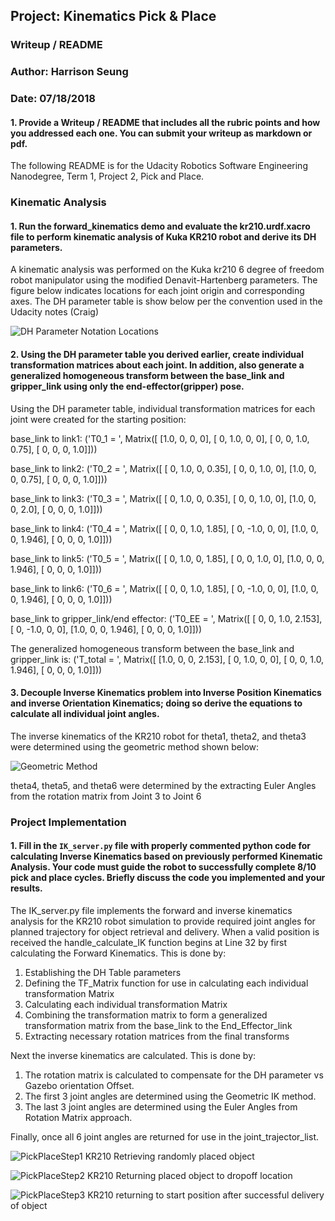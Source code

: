## Project: Kinematics Pick & Place
### Writeup / README
### Author: Harrison Seung
### Date: 07/18/2018

#### 1. Provide a Writeup / README that includes all the rubric points and how you addressed each one.  You can submit your writeup as markdown or pdf.  

The following README is for the Udacity Robotics Software Engineering Nanodegree, Term 1, Project 2, Pick and Place.  

### Kinematic Analysis
#### 1. Run the forward_kinematics demo and evaluate the kr210.urdf.xacro file to perform kinematic analysis of Kuka KR210 robot and derive its DH parameters.

A kinematic analysis was performed on the Kuka kr210  6 degree of freedom robot manipulator using the modified Denavit-Hartenberg parameters.  The figure below indicates locations for each joint origin and corresponding axes.  The DH parameter table is show below per the convention used in the Udacity notes (Craig)

![DH Parameter Notation Locations](https://github.com/haseung/term1_project2_pickandplace/blob/master/DH%20Figure.JPG)

#### 2. Using the DH parameter table you derived earlier, create individual transformation matrices about each joint. In addition, also generate a generalized homogeneous transform between the base_link and gripper_link using only the end-effector(gripper) pose.

Using the DH parameter table, individual transformation matrices for each joint were created for the starting position:

base_link to link1:
('T0_1 = ', Matrix([
[1.0,   0,   0,    0],
[  0, 1.0,   0,    0],
[  0,   0, 1.0, 0.75],
[  0,   0,   0,  1.0]]))

base_link to link2:
('T0_2 = ', Matrix([
[  0, 1.0,   0, 0.35],
[  0,   0, 1.0,    0],
[1.0,   0,   0, 0.75],
[  0,   0,   0,  1.0]]))

base_link to link3:
('T0_3 = ', Matrix([
[  0, 1.0,   0, 0.35],
[  0,   0, 1.0,    0],
[1.0,   0,   0,  2.0],
[  0,   0,   0,  1.0]]))

base_link to link4:
('T0_4 = ', Matrix([
[  0,    0, 1.0,  1.85],
[  0, -1.0,   0,     0],
[1.0,    0,   0, 1.946],
[  0,    0,   0,   1.0]]))

base_link to link5:
('T0_5 = ', Matrix([
[  0, 1.0,   0,  1.85],
[  0,   0, 1.0,     0],
[1.0,   0,   0, 1.946],
[  0,   0,   0,   1.0]]))

base_link to link6:
('T0_6 = ', Matrix([
[  0,    0, 1.0,  1.85],
[  0, -1.0,   0,     0],
[1.0,    0,   0, 1.946],
[  0,    0,   0,   1.0]]))

base_link to gripper_link/end effector:
('T0_EE = ', Matrix([
[  0,    0, 1.0, 2.153],
[  0, -1.0,   0,     0],
[1.0,    0,   0, 1.946],
[  0,    0,   0,   1.0]]))

The generalized homogeneous transform between the base_link and gripper_link is:
('T_total = ', Matrix([
[1.0,   0,   0, 2.153],
[  0, 1.0,   0,     0],
[  0,   0, 1.0, 1.946],
[  0,   0,   0,  1.0]]))

#### 3. Decouple Inverse Kinematics problem into Inverse Position Kinematics and inverse Orientation Kinematics; doing so derive the equations to calculate all individual joint angles.

The inverse kinematics of the KR210 robot for theta1, theta2, and theta3 were determined using the geometric method shown below:

![Geometric Method](https://github.com/haseung/term1_project2_pickandplace/blob/master/geometricmethod.jpg)

theta4, theta5, and theta6 were determined by the extracting Euler Angles from the rotation matrix from Joint 3 to Joint 6

### Project Implementation

#### 1. Fill in the `IK_server.py` file with properly commented python code for calculating Inverse Kinematics based on previously performed Kinematic Analysis. Your code must guide the robot to successfully complete 8/10 pick and place cycles. Briefly discuss the code you implemented and your results.

The IK_server.py file implements the forward and inverse kinematics analysis for the KR210 robot simulation to provide required joint angles for planned trajectory for object retrieval and delivery.  When a valid position is received the handle_calculate_IK function begins at Line 32 by first calculating the Forward Kinematics.  This is done by:
1. Establishing the DH Table parameters
2. Defining the TF_Matrix function for use in calculating each individual transformation Matrix
3. Calculating each individual transformation Matrix
4. Combining the transformation matrix to form a generalized transformation matrix from the base_link to the End_Effector_link
5. Extracting necessary rotation matrices from the final transforms

Next the inverse kinematics are calculated.  This is done by:
1. The rotation matrix is calculated to compensate for the DH parameter vs Gazebo orientation Offset.
2. The first 3 joint angles are determined using the Geometric IK method.  
3. The last 3 joint angles are determined using the Euler Angles from Rotation Matrix approach.    

Finally, once all 6 joint angles are returned for use in the joint_trajector_list.

![PickPlaceStep1](https://github.com/haseung/term1_project2_pickandplace/blob/master/PickPlaceStep1.JPG)
KR210 Retrieving randomly placed object

![PickPlaceStep2](https://github.com/haseung/term1_project2_pickandplace/blob/master/PickPlaceStep2.JPG)
KR210 Returning placed object to dropoff location

![PickPlaceStep3](https://github.com/haseung/term1_project2_pickandplace/blob/master/PickPlaceStep3.JPG)
KR210 returning to start position after successful delivery of object

